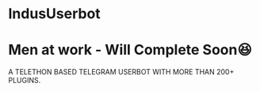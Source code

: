 # IndusUserbot

 
# Men at work - Will Complete Soon😆


A TELETHON BASED TELEGRAM USERBOT WITH MORE THAN 200+ PLUGINS.


